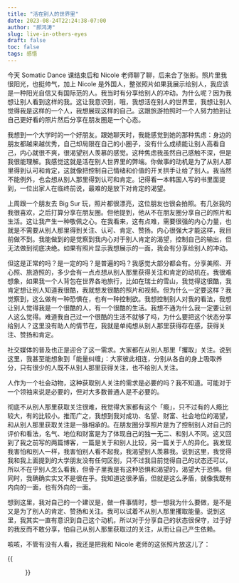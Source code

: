 ```yaml
---
title: "活在别人的世界里"
date: 2023-08-24T22:24:38-07:00
author: "郝鸿涛"
slug: live-in-others-eyes
draft: false
toc: false
tags: 感悟
---
```

今天 Somatic Dance 课结束后和 Nicole 老师聊了聊，后来合了张影。照片里我很阳光，也挺帅气，加上 Nicole 是外国人，整张照片如果我展示给别人，我应该是一种阳光自信又有国际范的人。我当时有分享给别人的冲动。为什么呢？因为我想让别人看到这样的我。这让我意识到，哦，我想活在别人的世界里，我想让别人觉得我是这样的一个人，我想展现这样的自己。这跟旅游拍照时一个人努力拍到让自己更好看的照片然后分享在朋友圈是一个心态。

我想到一个大学时的一个好朋友。跟她聊天时，我能感觉到她的那种焦虑：身边的朋友都越来越优秀，自己却局限在自己的小圈子，没有什么成绩能让别人高看自己，内心就很不爽，很渴望别人羡慕的感觉。这种焦虑我虽然自己感触不深，但是我很能理解。我感觉这就是活在别人世界里的弊端。你做事的动机是为了从别人那里得到认可和肯定，这就像把控制自己情绪和价值的开关拱手让给了别人。我当然不能例外，也会想从别人那里得到认可和肯定。记得看一本韩国人写的书里面提到，一位出家人在临终前说，最难的是放下对肯定的渴望。

上周跟一个朋友去 Big Sur 玩，照片都很漂亮，这位朋友也很会拍照。有几张我的我很喜欢，之后打算分享在朋友圈。但他提到，他从不在朋友圈分享自己的照片和生活。这让我产生一种敬佩之心。在我看来，这有点难，需要很强的内心力量，也就是不需要从别人那里得到关注、认可、肯定、赞扬。内心很强大才能这样，我目前做不到。我能做到的是觉察到我内心对于别人肯定的渴望，控制自己的输出，但无法做到彻底决绝。如果有照片显示我想展示的一面，我会有分享给别人的冲动。

但这是正常的吗？是一定的吗？是普遍的吗？我感觉大部分都会有。分享美照、开心照、旅游照的，多少会有一点点想从别人那里获得关注和肯定的动机在。我很难想象，如果我一个人背包在世界各地旅行，比如在瑞士的雪山，我觉得这很酷，我肯定想让别人知道我很酷，我就想发很酷的照片和视频。但为什么一定要这样？我觉察到，这么做有一种恐惧在，也有一种控制欲。我想控制别人对我的看法，我想让别人觉得我是一个很酷的人，有一个很酷的生活。我想不通为什么我一定要让别人这么觉得。难道我自己过一个很酷的生活不就够了吗，为什么要把这个状态分享给别人？这里没有助人的情节在，我就是单纯想从别人那里获得存在感，获得关注、赞扬和肯定。

社交媒体的普及也正是迎合了这一需求。大家都在从别人那里「攫取」关注。说到这里，我甚至能想象到「能量纠缠」：大家彼此相连，分别从各自的身上吸取养分，只有很少的人既不从别人那里获得关注，也不给别人关注。

人作为一个社会动物，这种获取别人关注的需求是必要的吗？我不知道。可能对于一个领袖来说是必要的，但对大多数普通人是不必要的。

彻底不从别人那里获取关注很难，我觉得大家都有这个「瘾」，只不过有的人瘾比较大，有的比较小。推而广之，我想到我对成功、名望、财富、社会地位的渴望，和从别人那里获取关注是一脉相承的。在朋友圈分享照片是为了控制别人对自己的评价和看法，名气、地位和财富是为了体现自己的独一无二、和别人不同。这又回到了我之前写的两篇博客，一篇是关于和别人比较，另一篇关于人的异化。我发现我害怕和别人一样，我害怕别人看不起我，我渴望别人羡慕我。说到这里，我觉得我和我上面提到的大学朋友没有任何区别，只不过我目前觉得自己的状态还可以，所以不在乎别人怎么看我，但骨子里我是有这种恐惧和渴望的，渴望大于恐惧。但同时，我确确实实又不是很在乎。我知道这很矛盾，但就是这么矛盾，就像我既有内向的一面，也有外向的一面。

想到这里，我对自己的一个建议是，做一件事情时，想一想我为什么要做，是不是又是为了别人的肯定、赞扬和关注。我可以试着不从别人那里攫取能量。说到这里，我其实一直有意识到自己这个动机，所以对于分享自己的状态很保守，过于好的我反而不敢分享，怕自己从别人那里获取过的关注，从而让自己产生依赖。

咳咳，不管有没有人看，我还是把我和 Nicole 老师的这张照片放这儿了：

{{<figure src="/media/cnblog/nicole_dance.JPG" caption="和 Nicole 老师一起" width="450">}}